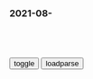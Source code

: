 ### 2021-08-　

```note
```

<table id="tbc" style="white-space:pre-wrap">
</table>
<button onclick="toggleb()">toggle</button>
<button onclick="loadparse()">loadparse</button>
<br>
<!-- 🌸<br>🍅-　-🍑<hr>🍀 --> <textarea rows="30" cols="100" style="display: none" id="tar">

家里空间再小，睡觉也绝不将就，这些你满意吗
https://www.sohu.com/a/383772695_120358565

http://5b0988e595225.cdn.sohucs.com/images/20200328/c1cc50a2e789446fbd8d23f5ffd23d22.jpeg
http://5b0988e595225.cdn.sohucs.com/images/20200328/ff1dd4c5ccb14c2bb5bfc474e113a4ae.jpeg
http://5b0988e595225.cdn.sohucs.com/images/20200328/6090159f395f43cbb3a4a900dd6538e4.jpeg
http://5b0988e595225.cdn.sohucs.com/images/20200328/ab1748aad9e948a3863be540fd453b7f.jpeg

易经》经典名句100条，句句在理
https://www.163.com/dy/article/FVVMT2O105469CWP.html

危者，安其位者也；亡者，保其存者也；乱者，有其治者也

译：危险是由于自以为安全造成的,灭亡是由于自以为能保存长久造成的,动乱是由于白以为政治清平造成的。

荀子·仲尼
https://baike.baidu.com/item/荀子·仲尼

是以位尊则必危，任重则必废，擅宠则必辱，可立而待也，可立而傹也。

狼狗的人格
https://tieba.baidu.com/p/4806923314

赵家江山岳家坟
杭洲酒肉汴州魂
家奴临死仍护主
却是可以可恨人

宇宙大将军是谁
https://www.531761.com/info/10497

宇宙无敌阳光普照大将军

不平等现象源自人类早期sh
https://baijiahao.baidu.com/s?id=1705700686310071370&wfr=spider&for=pc

氏族具有集体身份认同性，建立在一定的宗谱关系之上，并通过严格的入会仪式和热烈的集体活动得到加强。美国文化人类学家雷蒙德·凯斯·凯利（Raymond Case Kelly）在著作《没有战争的社会与战争的起源》中谈到，氏族对个体的社会身份起着至关重要的作用，个体主要通过氏族身份认识自己并被他人认识，他们主要在自己的氏族内部获得社会支持。当农耕和粮食储存活动出现后，刚刚兴起的统治群体使用氏族成员身份来调动社会和物质支持。

如果没有产权保障，投入如此多的劳动并不值得。同理，如果因没有产权而不能继承，子女留在父母的土地上劳作也不值得。由此，粮食耕种和储存催生了独立的家庭经济。

进入农耕社会，随着生产资料私有制的出现，剥削阶级开始榨取剩余劳动和产品。

韩g女选手夺三块金牌却遭网暴，骂声折射出韩g严重的厌女情绪
https://baijiahao.baidu.com/s?id=1708068655906984701&wfr=spider&for=pc

尤利西斯》这部天书竟然有了第三个z文全译本
https://baijiahao.baidu.com/s?id=1708386658706427018&wfr=spider&for=pc

被忽视的基层粮站“塌方式腐败
https://baijiahao.baidu.com/s?id=1707608774445942952&wfr=spider&for=pc

罗翔】人这一生，应该追求什么
https://www.bilibili.com/video/BV1Jv411E7uH

弹幕：倾尽一生还完畸形的房贷！
弹幕：看小黄书的快乐稍纵即逝

髯翁：g德纲演绎莎士比亚不可描述的桥段。

或许这就是你自己的剧本吧
https://www.bilibili.com/video/BV1ay4y1V7XG

北京、上海现“小三培训班”：一节课29800，生意火爆
https://www.163.com/dy/article/GHJHTBPO0542OQKV.html

有个培训班专教姑娘傍大款，他们说：没有拆不散的家庭，只有不努力的小三丨黑皮手册037
https://www.163.com/dy/article/EV44JG3705455PIA.html

四辆车塞满现金出逃、直升机装不下，阿富汗前总统怎会这么有钱
https://baijiahao.baidu.com/s?id=1708322227893548764&wfr=spider&for=pc

美国花了多少买路钱？
https://baijiahao.baidu.com/s?id=1708386154774975345&wfr=spider&for=pc

美国与塔利班达成协议，至少是形成某种默契，早在人们的意料之中。

失序的混乱局面，逼使美军拉开一道人墙，阻挡失控的阿富汗平民影响各国外交使团与贵宾的撤离。在各种安抚与疏散后，局面暂时才得到控制。但混乱已经登上世界各大媒体的头条，狠狠地煽了美国一记耳光。

美国保守派作家比尔·斯蒂尔称，拜登把一切都搞砸了，现在塔利班拥有大量的美制武器，包括高射炮和防空导弹，它可以决定是放任美国人离开，还是把装满美国人的飞机打下来。但它没有，这很可能是拜登派一架装满现金的飞机去了喀布尔，以贿赂塔利班。

燃烧我的卡路里！实验发现：打游戏两小时相当于1000个仰卧起坐
https://baijiahao.baidu.com/s?id=1708339589766384853&wfr=spider&for=pc

欧洲多国担心“阿富汗难民潮”，默克尔和马克龙发出警告
https://baijiahao.baidu.com/s?id=1708371680113684680&wfr=spider&for=pc

德国的考虑是让他们在巴基斯坦等阿富汗周边国家获得一个安全的落脚之地。对此，德国将给这些阿富汗邻国提供帮助。

“我们不能重复过去犯下的错误。”默克尔强调称，2015年，由于未能给予联合国难民署等机构足够资金，导致中东难民从约旦、黎巴嫩和叙利亚等国踏上前往欧洲之路。“德国之声”称，在2015年的欧洲难民危机中，超过100万中东人涌入欧洲，使得欧洲的安全受到威胁，福利系统捉襟见肘，造成了人道主义危机和政治危机，并且推动了欧洲国家内部极右翼势力的增长。

z方何时获知有一份于6月发表的记录武汉野生动物市场交易生意的研究报告？外j部回应
https://baijiahao.baidu.com/s?id=1708351851580824858&wfr=spider&for=pc

小季HI
对于溯源问题还是糊涂一点好，如果弄得太明白得话会对自己非常不利的

宫醉Ub
就是要把你搞晕，这样你就分不出好坏了。

l知睿c
你怼我试验s，我就怼你试验s，你怼我野生动物市场，我还怼你试验s，h司长坚决不上当，盎格鲁人哭晕在厕所。

y溥ok
我们已经否认了bd是从实验s传出的可能，怎么反过来又去指责美g的实验s，这不自相矛盾吗！？

世卫组织称zg要求调查美gd特里克堡是“矛盾的”，因为bj强烈反对实验sx漏论，外j部回应
https://baijiahao.baidu.com/s?id=1709158460391821267&wfr=spider&for=pc

2021/8/27上午10:53:09

CNN女主播直播采访塔利班：他们在说“美g去死”，“他们很友好
https://mbd.baidu.com/newspage/data/landingsuper?context=%7B%22nid%22%3A%22news_9743994937336107357%22%7D&n_type=0&p_from=1

100年前的美女VS现在的美女，有什么不同？网友：后者过目难忘
https://haokan.baidu.com/v?vid=17047825847421474399

现在的美女都是网红脸，看了几记不住。100年前的美女不仅长得有特色，还天然无雕琢。

</textarea> <!-- 🍀<br>🍑-　-🍅<hr>🌸 -->

```tip
```

<script src="https://cdn.jsdelivr.net/npm/jquery@3.5.1/dist/jquery.min.js"></script>

<link rel="stylesheet" href="https://cdn.jsdelivr.net/gh/fancyapps/fancybox@3.5.7/dist/jquery.fancybox.min.css" />
<script src="https://cdn.jsdelivr.net/gh/fancyapps/fancybox@3.5.7/dist/jquery.fancybox.min.js"></script>

<script type="text/javascript">

var __urlRegex = /(\b(https?|ftp|file):\/\/[-A-Z0-9+&@#\/%?=~_|!:,.;]*[-A-Z0-9+&@#\/%=~_|])/ig;
var __imgRegex = /\.(?:jpe?g|gif|png)$/i;

loadparse();

function parseURL($string){

    var exp = __urlRegex;
    return $string.replace(exp,function(match){
            __imgRegex.lastIndex=0;
            if(__imgRegex.test(match)){
                return '<a data-fancybox="gallery" href="' + match.replace("/p=700", "")
                 + '"><img src="' + match.replace("/p=700", "/p=160x200")+'" width="64"></a>';
            }
            else{
                return '<a href="' + match + '" target="_blank">' + match + '</a>';
            }
        }
    );
}

function loadparse() {
  tbc.innerHTML = parseURL(tar.value);
}

function toggleb() {
  var x = document.getElementById("tar");
  if (x.style.display === "none") {
    x.style.display = "";
  } else {
    x.style.display = "none";
  }
}

</script>
